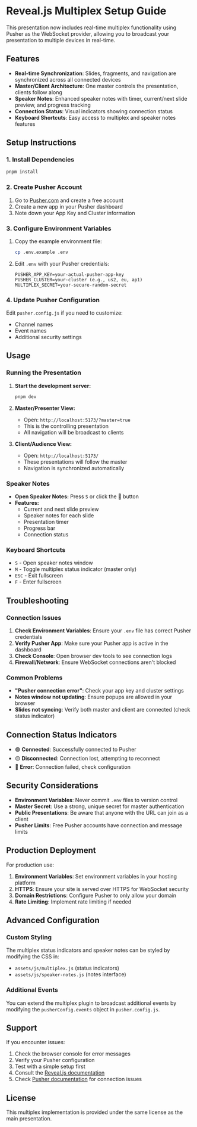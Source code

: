 # Reveal.js Multiplex Setup Guide

This presentation now includes real-time multiplex functionality using Pusher as the WebSocket provider, allowing you to broadcast your presentation to multiple devices in real-time.

## Features

- **Real-time Synchronization**: Slides, fragments, and navigation are synchronized across all connected devices
- **Master/Client Architecture**: One master controls the presentation, clients follow along
- **Speaker Notes**: Enhanced speaker notes with timer, current/next slide preview, and progress tracking
- **Connection Status**: Visual indicators showing connection status
- **Keyboard Shortcuts**: Easy access to multiplex and speaker notes features

## Setup Instructions

### 1. Install Dependencies

```bash
pnpm install
```

### 2. Create Pusher Account

1. Go to [Pusher.com](https://pusher.com/) and create a free account
2. Create a new app in your Pusher dashboard
3. Note down your App Key and Cluster information

### 3. Configure Environment Variables

1. Copy the example environment file:
   ```bash
   cp .env.example .env
   ```

2. Edit `.env` with your Pusher credentials:
   ```env
   PUSHER_APP_KEY=your-actual-pusher-app-key
   PUSHER_CLUSTER=your-cluster (e.g., us2, eu, ap1)
   MULTIPLEX_SECRET=your-secure-random-secret
   ```

### 4. Update Pusher Configuration

Edit `pusher.config.js` if you need to customize:
- Channel names
- Event names  
- Additional security settings

## Usage

### Running the Presentation

1. **Start the development server:**
   ```bash
   pnpm dev
   ```

2. **Master/Presenter View:**
   - Open: `http://localhost:5173/?master=true`
   - This is the controlling presentation
   - All navigation will be broadcast to clients

3. **Client/Audience View:**
   - Open: `http://localhost:5173/`
   - These presentations will follow the master
   - Navigation is synchronized automatically

### Speaker Notes

- **Open Speaker Notes:** Press `S` or click the 📝 button
- **Features:**
  - Current and next slide preview
  - Speaker notes for each slide
  - Presentation timer
  - Progress bar
  - Connection status

### Keyboard Shortcuts

- `S` - Open speaker notes window
- `M` - Toggle multiplex status indicator (master only)
- `ESC` - Exit fullscreen
- `F` - Enter fullscreen

## Troubleshooting

### Connection Issues

1. **Check Environment Variables**: Ensure your `.env` file has correct Pusher credentials
2. **Verify Pusher App**: Make sure your Pusher app is active in the dashboard
3. **Check Console**: Open browser dev tools to see connection logs
4. **Firewall/Network**: Ensure WebSocket connections aren't blocked

### Common Problems

- **"Pusher connection error"**: Check your app key and cluster settings
- **Notes window not updating**: Ensure popups are allowed in your browser
- **Slides not syncing**: Verify both master and client are connected (check status indicator)

## Connection Status Indicators

- 🟢 **Connected**: Successfully connected to Pusher
- 🟡 **Disconnected**: Connection lost, attempting to reconnect
- 🔴 **Error**: Connection failed, check configuration

## Security Considerations

- **Environment Variables**: Never commit `.env` files to version control
- **Master Secret**: Use a strong, unique secret for master authentication
- **Public Presentations**: Be aware that anyone with the URL can join as a client
- **Pusher Limits**: Free Pusher accounts have connection and message limits

## Production Deployment

For production use:

1. **Environment Variables**: Set environment variables in your hosting platform
2. **HTTPS**: Ensure your site is served over HTTPS for WebSocket security
3. **Domain Restrictions**: Configure Pusher to only allow your domain
4. **Rate Limiting**: Implement rate limiting if needed

## Advanced Configuration

### Custom Styling

The multiplex status indicators and speaker notes can be styled by modifying the CSS in:
- `assets/js/multiplex.js` (status indicators)
- `assets/js/speaker-notes.js` (notes interface)

### Additional Events

You can extend the multiplex plugin to broadcast additional events by modifying the `pusherConfig.events` object in `pusher.config.js`.

## Support

If you encounter issues:

1. Check the browser console for error messages
2. Verify your Pusher configuration
3. Test with a simple setup first
4. Consult the [Reveal.js documentation](https://revealjs.com/)
5. Check [Pusher documentation](https://pusher.com/docs) for connection issues

## License

This multiplex implementation is provided under the same license as the main presentation.
